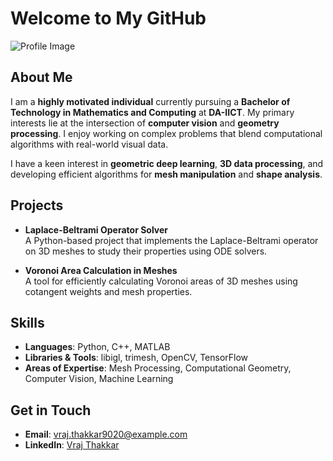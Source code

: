 
# Welcome to My GitHub

![Profile Image]([path-to-your-image](https://github.com/vrajthakkar90/vrajthakkar90.github.io/blob/main/My%20photo.jpeg))

## About Me

I am a **highly motivated individual** currently pursuing a **Bachelor of Technology in Mathematics and Computing** at **DA-IICT**. My primary interests lie at the intersection of **computer vision** and **geometry processing**. I enjoy working on complex problems that blend computational algorithms with real-world visual data.

I have a keen interest in **geometric deep learning**, **3D data processing**, and developing efficient algorithms for **mesh manipulation** and **shape analysis**.

## Projects

- **Laplace-Beltrami Operator Solver**  
  A Python-based project that implements the Laplace-Beltrami operator on 3D meshes to study their properties using ODE solvers.
  
- **Voronoi Area Calculation in Meshes**  
  A tool for efficiently calculating Voronoi areas of 3D meshes using cotangent weights and mesh properties.

## Skills

- **Languages**: Python, C++, MATLAB
- **Libraries & Tools**: libigl, trimesh, OpenCV, TensorFlow
- **Areas of Expertise**: Mesh Processing, Computational Geometry, Computer Vision, Machine Learning

## Get in Touch

- **Email**: vraj.thakkar9020@example.com
- **LinkedIn**: [Vraj Thakkar]([https://www.linkedin.com](https://www.linkedin.com/in/vraj-thakkar-784026286/))
